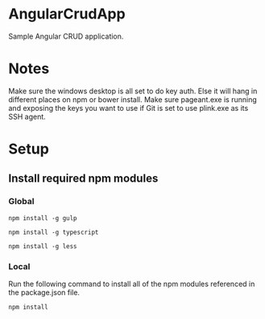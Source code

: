 # AngularCrudApp

Sample Angular CRUD application.

# Notes
Make sure the windows desktop is all set to do key auth.
Else it will hang in different places on npm or bower install.
Make sure pageant.exe is running and exposing the keys you want to use if Git is set to use plink.exe
as its SSH agent.

# Setup

## Install required npm modules

### Global

```
npm install -g gulp
```

```
npm install -g typescript
```

```
npm install -g less 
```

### Local

Run the following command to install all of the npm modules referenced in the package.json file.

```
npm install
```